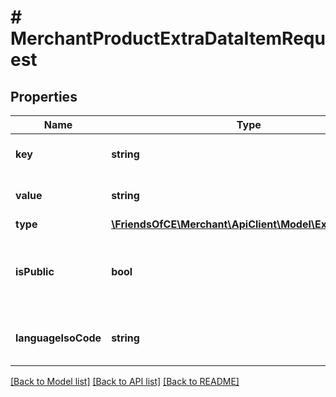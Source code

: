 # # MerchantProductExtraDataItemRequest

## Properties

Name | Type | Description | Notes
------------ | ------------- | ------------- | -------------
**key** | **string** | Name of the extra data field. |
**value** | **string** | Value of the extra data field. | [optional]
**type** | [**\FriendsOfCE\Merchant\ApiClient\Model\ExtraDataType**](ExtraDataType.md) |  | [optional]
**isPublic** | **bool** | Add this field to the export of the product feed to the channel. | [optional]
**languageIsoCode** | **string** | The 2-letter ISO code of the extra data | [optional]

[[Back to Model list]](../../README.md#models) [[Back to API list]](../../README.md#endpoints) [[Back to README]](../../README.md)

